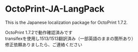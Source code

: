# OctoPrint-JA-LangPack
This is the Japanese localization package for OctoPrint 1.7.2.

OctoPrint 1.7.2で動作確認済みです  
transifexを使用し1513/1513翻訳済み（一部英語のままの箇所あり）  
修正依頼ありましたら、ご連絡ください
